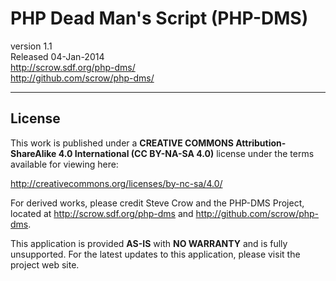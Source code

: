 # PHP Dead Man's Script (PHP-DMS) #

version 1.1  
Released 04-Jan-2014  
<http://scrow.sdf.org/php-dms/>  
<http://github.com/scrow/php-dms/>

---

## License ##

This work is published under a
  __CREATIVE COMMONS  Attribution-ShareAlike 4.0 International (CC BY-NA-SA 4.0)__
license under the terms available for viewing here:

<http://creativecommons.org/licenses/by-nc-sa/4.0/>

For derived works, please credit Steve Crow and the PHP-DMS Project, located at <http://scrow.sdf.org/php-dms> and <http://github.com/scrow/php-dms>.

This application is provided __AS-IS__ with __NO WARRANTY__ and is fully unsupported.  For the latest updates to this application, please visit the project web site.

